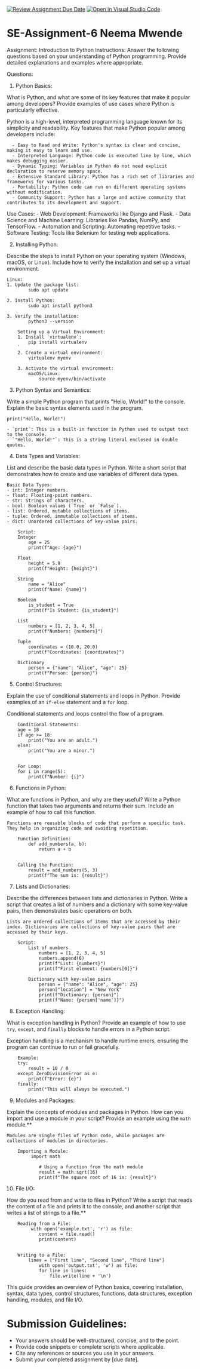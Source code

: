 [![Review Assignment Due Date](https://classroom.github.com/assets/deadline-readme-button-22041afd0340ce965d47ae6ef1cefeee28c7c493a6346c4f15d667ab976d596c.svg)](https://classroom.github.com/a/WfNmjXUk)
[![Open in Visual Studio Code](https://classroom.github.com/assets/open-in-vscode-2e0aaae1b6195c2367325f4f02e2d04e9abb55f0b24a779b69b11b9e10269abc.svg)](https://classroom.github.com/online_ide?assignment_repo_id=15273609&assignment_repo_type=AssignmentRepo)
# SE-Assignment-6 Neema Mwende
 Assignment: Introduction to Python
Instructions:
Answer the following questions based on your understanding of Python programming. Provide detailed explanations and examples where appropriate.

 Questions:

1. Python Basics:

What is Python, and what are some of its key features that make it popular among developers? Provide examples of use cases where Python is particularly effective.

   Python is a high-level, interpreted programming language known for its simplicity and readability. Key features that make Python popular among developers include:

      - Easy to Read and Write: Python's syntax is clear and concise, making it easy to learn and use.
      - Interpreted Language: Python code is executed line by line, which makes debugging easier.
      - Dynamic Typing: Variables in Python do not need explicit declaration to reserve memory space.
      - Extensive Standard Library: Python has a rich set of libraries and frameworks for various tasks.
      - Portability: Python code can run on different operating systems without modification.
      - Community Support: Python has a large and active community that contributes to its development and support.

Use Cases:
      - Web Development: Frameworks like Django and Flask.
      - Data Science and Machine Learning: Libraries like Pandas, NumPy, and TensorFlow.
      - Automation and Scripting: Automating repetitive tasks.
      - Software Testing: Tools like Selenium for testing web applications.

2. Installing Python:

Describe the steps to install Python on your operating system (Windows, macOS, or Linux). Include how to verify the installation and set up a virtual environment.

    Linux:
    1. Update the package list:
            sudo apt update
        
    2. Install Python:
            sudo apt install python3

    3. Verify the installation:
            python3 --version

        Setting up a Virtual Environment:
        1. Install `virtualenv`:
            pip install virtualenv
        `
        2. Create a virtual environment:
            virtualenv myenv
        
        3. Activate the virtual environment:
            macOS/Linux:
                source myenv/bin/activate

3. Python Syntax and Semantics:

Write a simple Python program that prints "Hello, World!" to the console. Explain the basic syntax elements used in the program.

    print("Hello, World!")

    - `print`: This is a built-in function in Python used to output text to the console.
    - `"Hello, World!"`: This is a string literal enclosed in double quotes.

4. Data Types and Variables:

List and describe the basic data types in Python. Write a short script that demonstrates how to create and use variables of different data types.

    Basic Data Types:
    - int: Integer numbers.
    - float: Floating-point numbers.
    - str: Strings of characters.
    - bool: Boolean values (`True` or `False`).
    - list: Ordered, mutable collections of items.
    - tuple: Ordered, immutable collections of items.
    - dict: Unordered collections of key-value pairs.

        Script:
        Integer
            age = 25
            print(f"Age: {age}")

        Float
            height = 5.9
            print(f"Height: {height}")

        String
            name = "Alice"
            print(f"Name: {name}")

        Boolean
            is_student = True
            print(f"Is Student: {is_student}")

        List
            numbers = [1, 2, 3, 4, 5]
            print(f"Numbers: {numbers}")

        Tuple
            coordinates = (10.0, 20.0)
            print(f"Coordinates: {coordinates}")

        Dictionary
            person = {"name": "Alice", "age": 25}
            print(f"Person: {person}")

5. Control Structures:

Explain the use of conditional statements and loops in Python. Provide examples of an `if-else` statement and a `for` loop.

Conditional statements and loops control the flow of a program.

        Conditional Statements:
        age = 18
        if age >= 18:
            print("You are an adult.")
        else:
            print("You are a minor.")
        

        For Loop:
        for i in range(5):
            print(f"Number: {i}")


6. Functions in Python:

What are functions in Python, and why are they useful? Write a Python function that takes two arguments and returns their sum. Include an example of how to call this function.

    Functions are reusable blocks of code that perform a specific task. They help in organizing code and avoiding repetition.

        Function Definition:
            def add_numbers(a, b):
                return a + b
        

        Calling the Function:
            result = add_numbers(5, 3)
            print(f"The sum is: {result}")
            

7. Lists and Dictionaries:

Describe the differences between lists and dictionaries in Python. Write a script that creates a list of numbers and a dictionary with some key-value pairs, then demonstrates basic operations on both.

    Lists are ordered collections of items that are accessed by their index. Dictionaries are collections of key-value pairs that are accessed by their keys.

        Script:
            List of numbers
                numbers = [1, 2, 3, 4, 5]
                numbers.append(6)
                print(f"List: {numbers}")
                print(f"First element: {numbers[0]}")

            Dictionary with key-value pairs
                person = {"name": "Alice", "age": 25}
                person["location"] = "New York"
                print(f"Dictionary: {person}")
                print(f"Name: {person['name']}")
            

8. Exception Handling:

What is exception handling in Python? Provide an example of how to use `try`, `except`, and `finally` blocks to handle errors in a Python script.

Exception handling is a mechanism to handle runtime errors, ensuring the program can continue to run or fail gracefully.

        Example:
        try:
            result = 10 / 0
        except ZeroDivisionError as e:
            print(f"Error: {e}")
        finally:
            print("This will always be executed.")

9. Modules and Packages:

Explain the concepts of modules and packages in Python. How can you import and use a module in your script? Provide an example using the `math` module.**

    Modules are single files of Python code, while packages are collections of modules in directories.

        Importing a Module:
             import math

                # Using a function from the math module
                result = math.sqrt(16)
                print(f"The square root of 16 is: {result}")
                

10. File I/O:

How do you read from and write to files in Python? Write a script that reads the content of a file and prints it to the console, and another script that writes a list of strings to a file.**

        Reading from a File:
             with open('example.txt', 'r') as file:
                content = file.read()
                print(content)
        

        Writing to a File:
            lines = ["First line", "Second line", "Third line"]
                with open('output.txt', 'w') as file:
                for line in lines:
                    file.write(line + '\n')


This guide provides an overview of Python basics, covering installation, syntax, data types, control structures, functions, data structures, exception handling, modules, and file I/O.

# Submission Guidelines:
- Your answers should be well-structured, concise, and to the point.
- Provide code snippets or complete scripts where applicable.
- Cite any references or sources you use in your answers.
- Submit your completed assignment by [due date].


